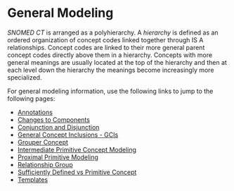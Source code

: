 # General Modeling

_SNOMED CT_ is arranged as a polyhierarchy. A _hierarchy_ is defined as an ordered organization of concept codes linked together through IS A relationships. Concept codes are linked to their more general parent concept codes directly above them in a hierarchy. Concepts with more general meanings are usually located at the top of the hierarchy and then at each level down the hierarchy the meanings become increasingly more specialized. 

For general modeling information, use the following links to jump to the following pages:

  * [Annotations](?section=annotations#annotations)
  * [Changes to Components](?section=changes-to-components#changes-to-components)
  * [Conjunction and Disjunction](?section=conjunction-and-disjunction#conjunction-and-disjunction)
  * [General Concept Inclusions - GCIs](?section=general-concept-inclusions-gcis#general-concept-inclusions-gcis)
  * [Grouper Concept](?section=grouper-concept#grouper-concept)
  * [Intermediate Primitive Concept Modeling](?section=intermediate-primitive-concept-modeling#intermediate-primitive-concept-modeling)
  * [Proximal Primitive Modeling](?section=proximal-primitive-modeling#proximal-primitive-modeling)
  * [Relationship Group](?section=relationship-group#relationship-group)
  * [Sufficiently Defined vs Primitive Concept](?section=sufficiently-defined-vs-primitive-concept#sufficiently-defined-vs-primitive-concept)
  * [Templates](?section=templates#templates)

  

